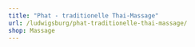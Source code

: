 ```yaml
---
title: "Phat - traditionelle Thai-Massage"
url: /ludwigsburg/phat-traditionelle-thai-massage/
shop: Massage
---
```

